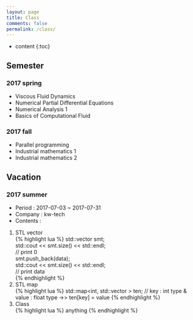 ```yaml
---
layout: page
title: Class
comments: false
permalink: /class/
---
```


* content
{:toc}

## Semester

### 2017 spring
* Viscous Fluid Dynamics
* Numerical Partial Differential Equations
* Numerical Analysis 1
* Basics of Computational Fluid

### 2017 fall
* Parallel programming
* Industrial mathematics 1
* Industrial mathematics 2

## Vacation

### 2017 summer
* Period : 2017-07-03 ~ 2017-07-31
* Company : kw-tech
* Contents :

 1) STL vector  
{% highlight lua %}
std::vector<float> smt;  
std::cout << smt.size() << std::endl;  
// print 0  
smt.push_back(data);  
std::cout << smt.size() << std::endl;  
// print data  
{% endhighlight %}
 2) STL map  
{% highlight lua %}
std::map<int, std::vector<float> > ten;
// key : int type & value : float type ->> ten[key] = value
{% endhighlight %}
 3) Class  
{% highlight lua %}
anything
{% endhighlight %}
